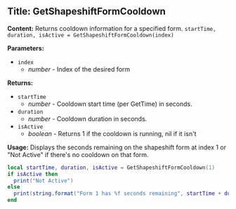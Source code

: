 ## Title: GetShapeshiftFormCooldown

**Content:**
Returns cooldown information for a specified form.
`startTime, duration, isActive = GetShapeshiftFormCooldown(index)`

**Parameters:**
- `index`
  - *number* - Index of the desired form

**Returns:**
- `startTime`
  - *number* - Cooldown start time (per GetTime) in seconds.
- `duration`
  - *number* - Cooldown duration in seconds.
- `isActive`
  - *boolean* - Returns 1 if the cooldown is running, nil if it isn't

**Usage:**
Displays the seconds remaining on the shapeshift form at index 1 or "Not Active" if there's no cooldown on that form.
```lua
local startTime, duration, isActive = GetShapeshiftFormCooldown(1)
if isActive then
  print("Not Active")
else
  print(string.format("Form 1 has %f seconds remaining", startTime + duration - GetTime()))
end
```